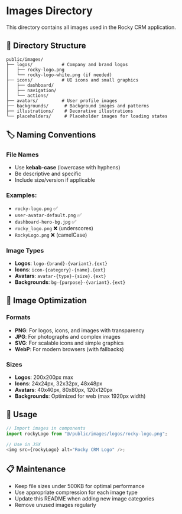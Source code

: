 # Images Directory

This directory contains all images used in the Rocky CRM application.

## 📁 Directory Structure

```
public/images/
├── logos/           # Company and brand logos
│   ├── rocky-logo.png
│   └── rocky-logo-white.png (if needed)
├── icons/           # UI icons and small graphics
│   ├── dashboard/
│   ├── navigation/
│   └── actions/
├── avatars/         # User profile images
├── backgrounds/      # Background images and patterns
├── illustrations/    # Decorative illustrations
└── placeholders/     # Placeholder images for loading states
```

## 🏷️ Naming Conventions

### File Names

- Use **kebab-case** (lowercase with hyphens)
- Be descriptive and specific
- Include size/version if applicable

### Examples:

- `rocky-logo.png` ✅
- `user-avatar-default.png` ✅
- `dashboard-hero-bg.jpg` ✅
- `rocky_logo.png` ❌ (underscores)
- `RockyLogo.png` ❌ (camelCase)

### Image Types

- **Logos**: `logo-{brand}-{variant}.{ext}`
- **Icons**: `icon-{category}-{name}.{ext}`
- **Avatars**: `avatar-{type}-{size}.{ext}`
- **Backgrounds**: `bg-{purpose}-{variant}.{ext}`

## 📐 Image Optimization

### Formats

- **PNG**: For logos, icons, and images with transparency
- **JPG**: For photographs and complex images
- **SVG**: For scalable icons and simple graphics
- **WebP**: For modern browsers (with fallbacks)

### Sizes

- **Logos**: 200x200px max
- **Icons**: 24x24px, 32x32px, 48x48px
- **Avatars**: 40x40px, 80x80px, 120x120px
- **Backgrounds**: Optimized for web (max 1920px width)

## 🚀 Usage

```javascript
// Import images in components
import rockyLogo from "@/public/images/logos/rocky-logo.png";

// Use in JSX
<img src={rockyLogo} alt="Rocky CRM Logo" />;
```

## 📋 Maintenance

- Keep file sizes under 500KB for optimal performance
- Use appropriate compression for each image type
- Update this README when adding new image categories
- Remove unused images regularly
